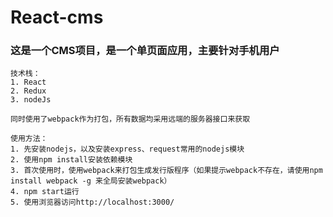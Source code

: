 # React-cms

### 这是一个CMS项目，是一个单页面应用，主要针对手机用户

```
技术栈：
1. React
2. Redux
3. nodeJs

同时使用了webpack作为打包，所有数据均采用远端的服务器接口来获取
```

```
使用方法：
1. 先安装nodejs，以及安装express、request常用的nodejs模块
2. 使用npm install安装依赖模块
3. 首次使用时，使用webpack来打包生成发行版程序（如果提示webpack不存在，请使用npm install webpack -g 来全局安装webpack）
4. npm start运行
5. 使用浏览器访问http://localhost:3000/
